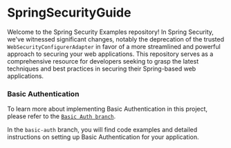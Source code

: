 # SpringSecurityGuide
Welcome to the Spring Security Examples repository! In Spring Security, we've witnessed significant changes, notably the deprecation of the trusted `WebSecurityConfigurerAdapter` in favor of a more streamlined and powerful approach to securing your web applications. This repository serves as a comprehensive resource for developers seeking to grasp the latest techniques and best practices in securing their Spring-based web applications.

### Basic Authentication

To learn more about implementing Basic Authentication in this project, please refer to the [`Basic Auth branch`](https://github.com/BykaWF/SpringSecurityGuide/tree/Basic-Auth).

In the `basic-auth` branch, you will find code examples and detailed instructions on setting up Basic Authentication for your application.



